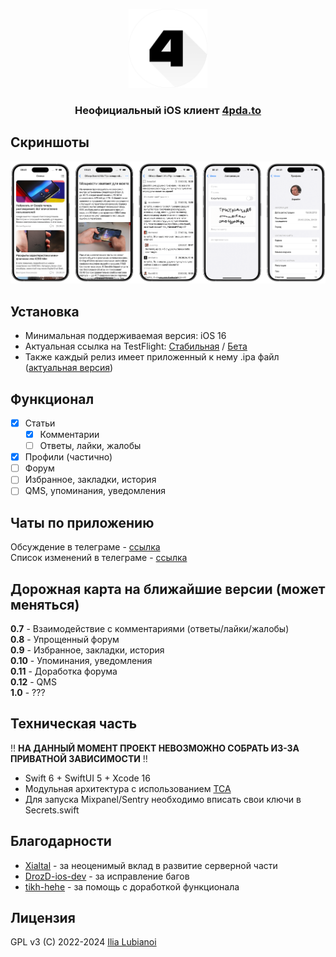 <p align="center" width="100%">
  <img width="25%" src="Images/logo.png">
</p>  
<h3><p align="center">Неофициальный iOS клиент <a href="https://4pda.to/">4pda.to</a></p></h3>

## Скриншоты
![Скриншоты](Images/screenshots.png)

## Установка
- Минимальная поддерживаемая версия: iOS 16
- Актуальная ссылка на TestFlight: [Стабильная](https://testflight.apple.com/join/CuI3nlN2) / [Бета](https://testflight.apple.com/join/bE3XxjQ0)
- Также каждый релиз имеет приложенный к нему .ipa файл ([актуальная версия](https://github.com/SubvertDev/ForPDA/releases/latest))

## Функционал
- [x] Статьи
  - [x] Комментарии
  - [ ] Ответы, лайки, жалобы
- [x] Профили (частично)
- [ ] Форум
- [ ] Избранное, закладки, история
- [ ] QMS, упоминания, уведомления

## Чаты по приложению
Обсуждение в телеграме - [ссылка](https://t.me/forpda_ios_chat)  
Список изменений в телеграме - [ссылка](https://t.me/forpda_ios)

## Дорожная карта на ближайшие версии (может меняться)
**0.7** - Взаимодействие с комментариями (ответы/лайки/жалобы)  
**0.8** - Упрощенный форум  
**0.9** - Избранное, закладки, история  
**0.10** - Упоминания, уведомления  
**0.11** - Доработка форума  
**0.12** - QMS  
**1.0** - ???

## Техническая часть
‼️ **НА ДАННЫЙ МОМЕНТ ПРОЕКТ НЕВОЗМОЖНО СОБРАТЬ ИЗ-ЗА ПРИВАТНОЙ ЗАВИСИМОСТИ** ‼️
- Swift 6 + SwiftUI 5 + Xcode 16
- Модульная архитектура с использованием [TCA](https://github.com/pointfreeco/swift-composable-architecture)
- Для запуска Mixpanel/Sentry необходимо вписать свои ключи в Secrets.swift

## Благодарности
- [Xialtal](https://github.com/Xialtal) - за неоценимый вклад в развитие серверной части
- [DrozD-ios-dev](https://github.com/DrozdD-ios-dev) - за исправление багов
- [tikh-hehe](https://github.com/tikh-hehe) - за помощь с доработкой функционала

## Лицензия
GPL v3 (C) 2022-2024 [Ilia Lubianoi](https://github.com/SubvertDev)
